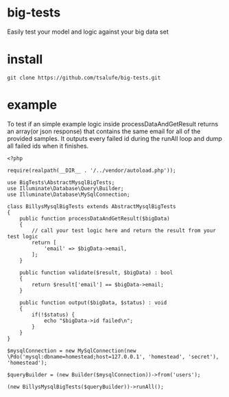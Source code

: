 # big-tests
Easily test your model and logic against your big data set

# install
```
git clone https://github.com/tsalufe/big-tests.git
```

# example
To test if an simple example logic inside processDataAndGetResult returns an array(or json response) that contains the same email for all of the provided samples. It outputs every failed id during the runAll loop and dump all failed ids when it finishes.

```
<?php

require(realpath(__DIR__ . '/../vendor/autoload.php'));

use BigTests\AbstractMysqlBigTests;
use Illuminate\Database\Query\Builder;
use Illuminate\Database\MySqlConnection;

class BillysMysqlBigTests extends AbstractMysqlBigTests
{
    public function processDataAndGetResult($bigData)
    {
        // call your test logic here and return the result from your test logic
        return [
            'email' => $bigData->email,
        ];
    }

    public function validate($result, $bigData) : bool
    {
        return $result['email'] == $bigData->email;
    }
    
    public function output($bigData, $status) : void
    {
        if(!$status) {
            echo "$bigData->id failed\n";
        }
    }
}

$mysqlConnection = new MySqlConnection(new \Pdo('mysql:dbname=homestead;host=127.0.0.1', 'homestead', 'secret'), 'homestead');

$queryBuilder = (new Builder($mysqlConnection))->from('users');

(new BillysMysqlBigTests($queryBuilder))->runAll();
```
